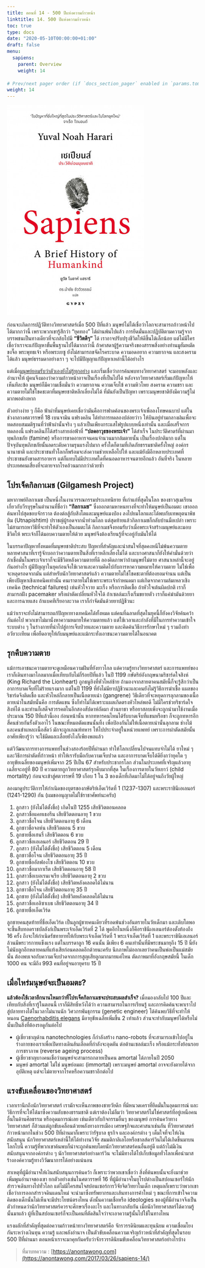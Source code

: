 ```yaml
---
title: ตอนที่ 14 - 500 ปีแห่งความก้าวหน้า 
linktitle: 14. 500 ปีแห่งความก้าวหน้า 
toc: true
type: docs
date: "2020-05-10T00:00:00+01:00"
draft: false
menu:
  sapiens:
    parent: Overview
    weight: 14

# Prev/next pager order (if `docs_section_pager` enabled in `params.toml`)
weight: 14
---
```


![](https://github.com/dragon-library/markdown/raw/master/Library/content/book/homo-sapiens/img/cover-sapiens.jpg)


ก่อนจะเกิดการปฏิวัติทางวิทยาศาสตร์เมื่อ 500 ปีที่แล้ว มนุษย์ไม่ได้เชื่อว่าโลกจะสามารถก้าวหน้าไปได้มากกว่านี้ เพราะพวกเขารู้สึกว่า “ยุคทอง” ได้ผ่านพ้นไปแล้ว การยึดมั่นและปฏิบัติตามความรู้จากบรรพชนเป็นทางเดียวที่จะกล้บไปมี **“ชีวิตดีๆ”** ได้ เราอาจปรับปรุงชีวิตให้ดีขึ้นได้เล็กน้อย แต่ไม่มีใครเชื่อว่าเราจะแก้ปัญหาขั้นพื้นฐานไปได้มากกว่านี้ ถ้าศาสดาผู้รู้ความจริงของสรรพสิ่งอย่างท่านมูฮัมหมัด ขงจื๊อ พระพุทธเจ้า หรือพระเยซู ยังไม่สามารถขจัดโรคระบาด ความอดอยาก ความยากจน และสงครามได้แล้ว มนุษย์ธรรมดาอย่างเรา ๆ จะไปมีปัญญาแก้ปัญหาเหล่านี้ได้อย่างไร

แต่เมื่อ[มนุษย์ยอมรับว่าตัวเองยังไม่รู้ทุกอย่าง](../sapiens-13) และเริ่มเชื่อว่าการค้นพบทางวิทยาศาสตร์ จะมอบพลังและอำนาจให้ ผู้คนจึงมองว่าความก้าวหน้าอาจเป็นเรื่องที่เป็นไปได้ หลังจากวิทยาศาสตร์เริ่มแก้ปัญหาให้เห็นทีละข้อ มนุษย์ก็มีความเชื่อมั่นว่า ความยากจน ความเจ็บไข้ ความหิวโหย สงคราม ความชรา และความตายไม่ใช่โชคชะตาที่มนุษยชาติหลีกเลี่ยงไม่ได้ ที่มันยังเป็นปัญหา เพราะมนุษยชาติยังมีความรู้ไม่มากพอต่างหาก  

ตัวอย่างง่าย ๆ ก็คือ ฟ้าผ่าที่มนุษย์เคยเชื่อว่ามันคือการฟาดค้อนของพระเจ้าเพื่อลงโทษคนบาป แต่ในช่วงกลางศตวรรษที่ 18 เบนจามิน แฟรงคลิน ได้ทำการทดลองปล่อยว่าว ให้บินอยู่ท่ามกลางฝนเพื่อจะทดสอบสมมติฐานที่ว่าฟ้าผ่านั้นจริง ๆ แล้วเป็นเพียงกระแสไฟรูปแบบหนึ่งเท่านั้น และเมื่อเสร็จการทดลองนี้ แฟรงคลินก็ได้สร้างสายล่อฟ้าที่ **“ปลดอาวุธของพระเจ้า”** ได้สำเร็จ ในประวัติศาตร์ที่ผ่านมา ทุพภิกขภัย (famine) หรือการขาดอาหารจนคนจำนวนมากล้มตายนั้น เป็นเรื่องปกติมาก แต่ในปัจจุบันทุพภิกขภัยนั้นลดระดับความรุนแรงไปมาก ครั้งใดก็ตามที่เกิดภัยธรรมชาติครั้งใหญ่ องค์กรนานาชาติ และประชาชนทั่วโลกก็พร้อมจะส่งความช่วยเหลือไปให้ และแม้ยังมีอีกหลายประเทศที่ประชาชนยังขาดสารอาหาร แต่ก็แทบไม่มีประเทศใดที่คนอดอาหารจนตายอีกแล้ว อันที่จริง ในหลายประเทศคนเสี่ยงที่จะตายจากโรคอ้วนมากกว่าด้วยซ้ำ

## โปรเจ็คกิลกาเมช (Gilgamesh Project)

มหากาพย์กิลกาเมช เป็นหนึ่งในงานวรรณกรรมประเภทนิยาย ที่เก่าแก่ที่สุดในโลก ของชาวสุเมเรียนเกี่ยวกับวีรบุรุษในตำนานที่ชื่อว่า **“กิลกาเมช”** ซึ่งออกตามหาหนทางที่จะทำให้มนุษย์เป็นอมตะ เขาออกค้นหาไปสุดขอบจักรวาล ต้องต่อสู้กับสิงโตและมนุษย์แมงป่อง ลงไปยมโลกและได้พบกับเทพอุตนาพิชทิม (Utnapishtim) ปราชญ์ผู้รอดจากน้ำท่วมโลก แต่สุดท้ายแล้วกิลกาเมชก็กลับบ้านมือเปล่า เพราะไม่สามารถหาวิธีที่จะทำให้ตัวเองเป็นอมตะได้ กิลกาเมชจึงยอมรับว่าเมื่อพระเจ้าสร้างมนุษย์และมอบชีวิตให้ พระเจ้าก็ได้มอบความตายให้ด้วย มนุษย์จึงต้องเรียนรู้ที่จะอยู่กับมันให้ได้

ในบรรดาปัญหาทั้งหมดที่มนุษยชาติประสบ ปัญหาที่สำคัญและน่าสนใจที่สุดคงหนีไม่พ้นความตาย หลายศาสนาที่เรารู้จักบอกว่าความตายเป็นสิ่งที่เราหลีกเลี่ยงไม่ได้ และบางศาสนาก็ยังให้คำมั่นด้วยว่า ถ้าเชื่อมั่นในพระเจ้าเราก็จะมีชีวิตหลังความตายที่ดี ลองคิดภาพว่าถ้ามนุษย์ไม่ตาย ศาสนาเหล่านี้จะอยู่กันอย่างไร ผู้มีปัญญาในยุคก่อนจึงใช้เวลาและความคิดไปกับการหาความหมายให้ความตาย ไม่ใช่เพื่อจะหลุดรอดจากมัน แต่สำหรับนักวิทยาศาสตร์แล้ว ความตายไม่ใช่โชคชะตาที่ต้องยอมจำนน แต่เป็นเพียงปัญหาเชิงเทคนิคเท่านั้น คนเราตายไม่ใช่เพราะพระเจ้ากำหนดมา แต่เกิดจากความล้มเหลวเชิงเทคนิค (technical failures) เช่นหัวใจวาย มะเร็ง หรือการติดเชื้อ ถ้าหัวใจเต้นผิดปกติ เราก็สามารถฝัง pacemaker หรือผ่าตัดเปลี่ยนหัวใจได้ ถ้าเซลล์มะเร็งเริ่มขยายตัว เราก็แค่ฆ่ามันด้วยยาและการฉายแสง ถ้าแบคทีเรียอาละวาด เราก็กำจัดมันด้วยยาปฏิชีวนะ

แม้ว่าเราจะยังไม่สามารถแก้ปัญหาทางเทคนิคได้ทั้งหมด แต่คนที่ฉลาดที่สุดในยุคนี้ก็ยังคงวิจัยค้นคว้ากันต่อไป พวกเขาไม่มานั่งหาความหมายให้ความตายแล้ว แต่ใช้เวลาและกำลังที่มีในการทำความเข้าใจระบบต่าง ๆ ในร่างกายที่นำไปสู่การเจ็บป่วยและความตาย และคิดค้นวิธีการรักษาใหม่ ๆ รวมถึงทำอวัยวะเทียม เพื่อยืดอายุให้กับมนุษย์และแม้กระทั่งเอาชนะความตายได้ในอนาคต

## รุกคืบความตาย

แม้การเอาชนะความตายจะดูเหมือนความฝันที่ยังยาวไกล แต่ความรู้ทางวิทยาศาสตร์ และการแพทย์ของเราก็เดินทางมาไกลมากเมื่อเทียบกับไม่กี่ร้อยปีที่แล้ว ในปี 1199 กษัตริย์อังกฤษนามริชาร์ดใจสิงห์ (King Richard the Lionheart) ถูกธนูยิงที่หัวไหล่ซ้าย ถ้ามองจากสายตาคนสมัยนี้ก็จะรู้สึกว่าเป็นอาการบาดเจ็บที่ไม่ร้ายแรงมาก แต่ในปี 1199 ที่ยังไม่มียาปฏิชีวนะและคนยังไม่รู้วิธีการฆ่าเชื้อ แผลของริชาร์ดจึงติดเชื้อ และหัวไหล่ก็กลายเป็นเนื้อตายเน่า (gangrene) วิธีเดียวที่จะหยุดการลุกลามของเนื้อตายเน่าในสมัยนั้นคือ การตัดแขน ซึ่งก็ทำไม่ได้เพราะแผลเกิดตรงหัวไหล่พอดี ไม่มีใครช่วยริชาร์ดใจสิงห์ได้ และท่านก็เสด็จสวรรคตในอีกสองสัปดาห์ถัดมา ส่วนยาชา หรือยาสลบเพิ่งจะถูกนำมาใช้งานเมื่อประมาณ 150 ปีที่แล้วนี้เอง ก่อนหน้านั้น หากทหารคนไหนได้รับบาดเจ็บที่แขนหรือขา ก็จะถูกทหารอีกสี่คนช่วยกันรั้งตัวเอาไว้ ในขณะที่หมอตัดแขนนั้นทิ้ง เพื่อป้องกันไม่ให้เนื้อตายเน่านั้นลุกลาม ช่างไม้และคนชำแหละเนื้อสัตว์ มักจะถูกเกณฑ์ทหาร ให้ไปประจำอยู่ในหน่วยแพทย์ เพราะการผ่าตัดสมัยนั้นอาศัยเพียงรู้ว่า จะใช้มีดและเลื่อยยังไงก็เพียงพอแล้ว

แต่วิวัฒนาการทางการแพทย์ในช่วงสองร้อยปีที่ผ่านมา ทำให้โลกเปลี่ยนไปจนแทบจำไม่ได้ ยาใหม่ ๆ และวิธีการผ่าตัดที่ก้าวหน้า ทำให้เรารับมือกับความเจ็บปวด และอาการบาดเจ็บได้ดียิ่งกว่ายุคใด ๆ อายุขัยเฉลี่ยของมนุษย์เพิ่มจาก 25 ปีเป็น 67 สำหรับประชากรโลก ส่วนในประเทศที่เจริญแล้วอายุเฉลี่ยจะอยู่ที่ 80 ปี ความตายถูกวิทยาศาสตร์รุกคืบมากที่สุด ในเรื่องการตายในวัยเยาว์ (child mortality) ก่อนจะเข้าสู่ศตวรรษที่ 19 เกือบ 1 ใน 3 ของเด็กที่เกิดมาไม่ได้อยู่จนถึงวัยผู้ใหญ่

ลองมาดูประวัติการให้กำเนิดของบุตรของกษัตริย์เอ็ดเวิร์ดที่ 1 (1237-1307) และพระราชินีเอเลนอร์ (1241-1290) กัน (ผมขออนุญาตไม่ใช้ราชาศัพท์นะครับ)

1. ลูกสาว (ยังไม่ได้ตั้งชื่อ) เกิดในปี 1255 เสียชีวิตตอนคลอด
2. ลูกสาวชื่อแคทเธอรีน เสียชีวิตตอนอายุ 1 ขวบ
3. ลูกสาวชื่อโจน เสียชีวิตตอนอายุ 6 เดือน
4. ลูกชาวชื่อจอห์น เสียชีวิตตอน 5 ขวบ
5. ลูกชายชื่อเฮนรี่ เสียชีวิตตอน 6 ขวบ
6. ลูกสาวชื่อเอเลนอร์ เสียชีวิตตอน 29 ปี
7. ลูกสาว (ยังไม่ได้ตั้งชื่อ) เสียชีวิตตอน 5 เดือน
8. ลูกชาวชื่อโจน เสียชีวิตตอนอายุ 35 ปี
9. ลูกชายชื่ออัลฟองโซ เสียชีวิตตอน 10 ขวบ
10. ลูกสาวชื่อมากาเร็ต เสียชีวิตตอนอายุ 58 ปี
11. ลูกสาวชื่อเบอเรนเจเรีย เสียชีวิตตอนอายุ 2 ขวบ
12. ลูกสาว (ยังไม่ได้ตั้งชื่อ) เสียชีวิตหลังคลอดได้ไม่นาน
13. ลูกชาวชื่อโจน เสียชีวิตตอนอายุ 35 ปี
14. ลูกชาย (ยังไม่ได้ตั้งชื่อ) เสียชีวิตหลังคลอดได้ไม่นาน
15. ลูกสาวชื่อเอลิซาเบธ เสียชีวิตตอนอายุ 34 ปี
16. ลูกชายชื่อเอ็ดเวิร์ด

ลูกชายคนสุดท้ายที่ชื่อเอ็ดเวิร์ด เป็นลูกผู้ชายคนเดียวที่รอดพ้นช่วงอันตรายในวัยเด็กมา และเติบโตพอจะขึ้นสืบทอดราชบัลลังก์เป็นพระเจ้าเอ็ดเวิร์ดที่ 2 ได้ พูดอีกในหนึ่งก็คือราชินีเอเลนอร์ต้องตั้งท้องถึง 16 ครั้ง ถึงจะให้กำเนิดรัชทายาทให้กับพระเจ้าเอ็ดเวิร์ดที่ 1 พระเจ้าเอ็ดเวิร์ดที่ 1 และพระราชินีเอเลนอร์ล้วนมีพระวรกายแข็งแรง แต่ในบรรดาลูก 16 คนนั้น มีเพียง 6 คนเท่านั้นที่มีพระชนมายุถึง 15 ปี นี่ยังไม่นับลูกอีกหลายคนที่แท้งเสียก่อนคลอดอีกด้วยนะครับ นึกภาพไม่ออกเลยว่าคนเป็นพ่อเป็นแม่สมัยนั้น ต้องพบเจอกับความเจ็บปวดจากการสูญเสียลูกมากมายแค่ไหน ตัดภาพมาที่อังกฤษสมัยนี้ ในเด็ก 1000 คน จะมีถึง 993 คนที่อยู่จนอายุครบ 15 ปี

## เมื่อไหร่มนุษย์จะเป็นอมตะ?

**แล้วต้องใช้เวลาอีกนานไหมกว่าที่โปรเจ็คกิลกาเมชจะประสบผลสำเร็จ?** เมื่อมองกลับไป 100 ปีและเทียบกับสิ่งที่เรารู้ในตอนนี้ เราก็มีสิทธิ์หวังได้ว่า ความสามารถในการเรียนรู้ และการคิดค้นจะพาเราไปสู่ปลายทางได้ในเวลาไม่นานนัก วิศวกรพันธุกรรม (genetic engineer) ได้ค้นพบวิธีที่จะทำให้หนอน  [Caenorhabditis elegans](https://en.wikipedia.org/wiki/Caenorhabditis_elegans)  มีอายุขัยเฉลี่ยเพิ่มขึ้น 2 เท่าแล้ว ส่วนจะทำกับมนุษย์ได้หรือไม่นั้นเป็นสิ่งที่ต้องรอดูกันต่อไป

- ผู้เชี่ยวชาญด้าน nanotechnologies ก็กำลังสร้าง nano-robots ที่จะสามารถเข้าไปอยู่ในร่างกายของเราเพื่อเปิดทางเดินส้นเลือดที่กำลังจะอุดตัน ต่อต้านเซลล์มะเร็ง หรือแม้กระทั่งย้อนรอยการชราภาพ (reverse ageing process) 
- ผู้เชี่ยวชาญบางคนเชื่อว่ามนุษย์จะสามารถกลายเป็นคน amortal ได้ภายในปี 2050
- มนุษย์ amortal ไม่ใช่ มนุษย์อมตะ (immortal) เพราะมนุษย์ amortal อาจจะยังตายได้จากอุบัติเหตุ แต่จะไม่ตายจากโรคหรือความชราอีกต่อไป

## แรงขับเคลื่อนของวิทยาศาสตร์

เวลาเรานึกถึงนักวิทยาศาสตร์ เรามักจะเห็นภาพของชายวัยดึก ที่มีหนวดเคราที่ยึดมั่นในอุดมการณ์ และวิธีการที่จะให้ได้มาซึ่งความลับของธรรมชาติ แต่เราต้องไม่ลืมว่า วิทยาศาสตร์ไม่ใช่ศาสตร์ที่อยู่เหนือคนอื่นในด้านศีลธรรม หรืออุดมการณ์เลย เช่นเดียวกับกิจกรรมอื่นๆ ของมนุษย์ การค้นคว้าทางวิทยาศาสตร์ ก็ล้วนแต่ถูกขับเคลื่อนด้วยพลังทางการเมือง เศรษฐกิจและศาสนาเช่นกัน ที่วิทยาศาสตร์ก้าวหน้ามากในช่วง 500 ปีที่ผ่านมาก็เพราะว่ารัฐบาล ธุรกิจ และองค์กรต่าง ๆ เต็มใจที่จะให้เงินสนับสนุน นักวิทยาศาสตร์เหล่านี้ให้ได้ทำงานวิจัย สมมติกาลิเลโอหรือชาลส์ดาร์วินไม่ได้เกิดขึ้นมาบนโลกใบนี้ ความรู้ที่พวกเขาค้นพบก็น่าจะถูกค้นพบโดยนักวิทยาศาสตร์คนอื่นอยู่ดี แต่ถ้าไม่มีเงินสนับสนุนจากองค์กรต่าง ๆ นักวิทยาศาสตร์อย่างดาร์วิน จะไม่มีทางได้ไปเก็บข้อมูลทั่วโลกเพื่อนำมาสร้างองค์ความรู้ทางวิวัฒนาการได้อย่างแน่นอน

สาเหตุที่ผู้มีอำนาจให้เงินสนับสนุนการค้นคว้า ก็เพราะว่าพวกเขาเชื่อว่า สิ่งที่ค้นพบนั้นจะยิ่งมาช่วยเพิ่มพูนอำนาจของเขา ยกตัวอย่างเช่นในศตวรรษที่ 16 ที่ผู้มีอำนาจในยุโรปต่างเป็นสปอนเซอร์ให้นักสำรวจเดินทางไปทั่วโลก แต่ไม่มีใครสนใจสปอนเซอร์การวิจัยจิตวิทยาในเด็ก เหตุผลก็เพราะว่าพวกเขาเชื่อว่าการออกสำรวจดินแดนใหม่ จะนำมาซึ่งทรัพยากรและเส้นทางการค้าใหม่ ๆ ขณะที่การเข้าใจความคิดของเด็กนั้นไม่เห็นจะมีประโยชน์ตรงไหน 
ดังนั้นความเชื่อหรือ ideologies ของผู้ที่มีอำนาจจึงเป็นตัวกำหนดว่านักวิทยาศาสตร์ควรจะศึกษาเรื่องอะไร และในทางกลับกัน เมื่อนักวิทยาศาสตร์ได้ความรู้นั้นมาแล้ว ผู้ที่เป็นสปอนเซอร์ก็จะเป็นคนที่ตัดสินใจว่าจะเอาความรู้นั้นไปใช้ในทางไหน

แรงผลักที่สำคัญที่สุดต่อความก้าวหน้าทางวิทยาศาสตร์คือ จักรวรรดินิยมและทุนนิยม ความเชื่อมโยงกันระหว่างเงินทุน ความรู้ และพลังอำนาจ เป็นตัวขับเคลื่อนความเจริญก้าวหน้าที่สำคัญที่สุดในรอบ 500 ปีที่ผ่านมา ตอนหน้าเราจะมาคุยกันครับว่าจักรวรรดินิยมขับเคลื่อนวิทยาศาสตร์อย่างไรบ้าง

> ที่มาบทความ : [https://anontawong.com](https://anontawong.com/2017/03/26/sapiens-14/)
